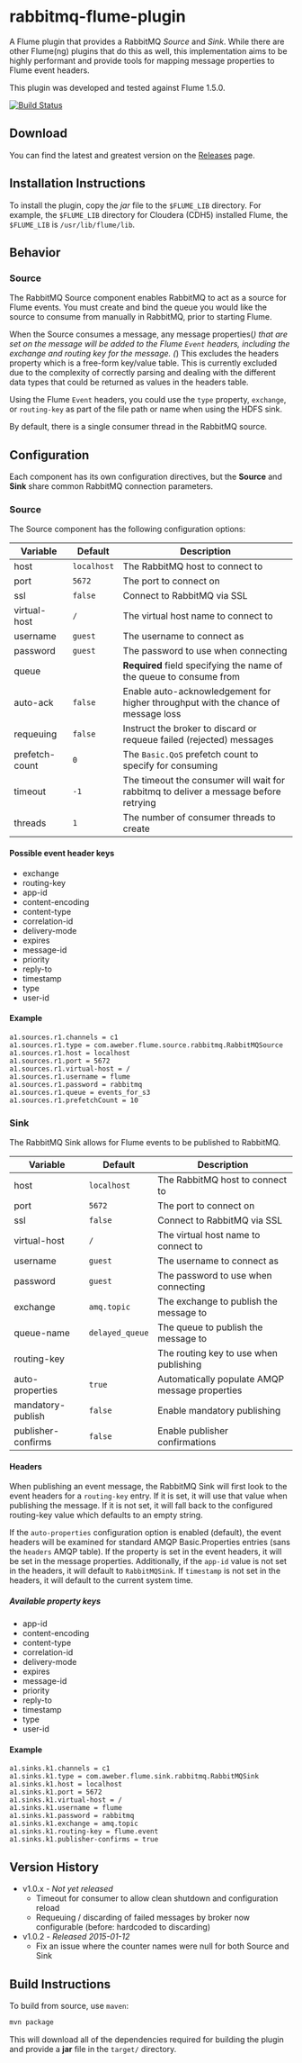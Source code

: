 rabbitmq-flume-plugin
=====================
A Flume plugin that provides a RabbitMQ *Source* and *Sink*. While
there are other Flume(ng) plugins that do this as well, this implementation aims
to be highly performant and provide tools for mapping message properties to Flume
event headers.

This plugin was developed and tested against Flume 1.5.0.

[![Build Status](https://travis-ci.org/aweber/rabbitmq-flume-plugin.svg?branch=master)](https://travis-ci.org/aweber/rabbitmq-flume-plugin)

Download
--------
You can find the latest and greatest version on the [Releases](https://github.com/aweber/rabbitmq-flume-plugin/releases) page.

Installation Instructions
-------------------------
To install the plugin, copy the *jar* file to the ``$FLUME_LIB`` directory. For
example, the ``$FLUME_LIB`` directory for Cloudera (CDH5) installed Flume, the
``$FLUME_LIB`` is ``/usr/lib/flume/lib``.

Behavior
--------

### Source
The RabbitMQ Source component enables RabbitMQ to act as a source for Flume events.
You must create and bind the queue you would like the source to consume from manually
in RabbitMQ, prior to starting Flume.

When the Source consumes a message, any message properties(*) that are set on the message
will be added to the Flume ``Event`` headers, including the exchange and routing key
for the message. (*) This excludes the headers property which is a free-form key/value table.
This is currently excluded due to the complexity of correctly parsing and dealing with the
different data types that could be returned as values in the headers table.

Using the Flume ``Event`` headers, you could use the ``type`` property, ``exchange``,
or ``routing-key`` as part of the file path or name when using the HDFS sink.

By default, there is a single consumer thread in the RabbitMQ source.

Configuration
-------------
Each component has its own configuration directives, but the **Source** and **Sink**
share common RabbitMQ connection parameters.

### Source

The Source component has the following configuration options:

| Variable       | Default       | Description                                                                          |
| -------------- | ------------- | ------------------------------------------------------------------------------------ |
| host           | ``localhost`` | The RabbitMQ host to connect to                                                      |
| port           | ``5672``      | The port to connect on                                                               |
| ssl            | ``false``     | Connect to RabbitMQ via SSL                                                          |
| virtual-host   | ``/``         | The virtual host name to connect to                                                  |
| username       | ``guest``     | The username to connect as                                                           |
| password       | ``guest``     | The password to use when connecting                                                  |
| queue          |               | **Required** field specifying the name of the queue to consume from                  |
| auto-ack       | ``false``     | Enable auto-acknowledgement for higher throughput with the chance of message loss    |
| requeuing      | ``false``     | Instruct the broker to discard or requeue failed (rejected) messages                 |
| prefetch-count | ``0``         | The ``Basic.QoS`` prefetch count to specify for consuming                            |
| timeout        | ``-1``        | The timeout the consumer will wait for rabbitmq to deliver a message before retrying |
| threads        | ``1``         | The number of consumer threads to create                                             |

#### Possible event header keys

- exchange
- routing-key
- app-id
- content-encoding
- content-type
- correlation-id
- delivery-mode
- expires
- message-id
- priority
- reply-to
- timestamp
- type
- user-id

#### Example

```
a1.sources.r1.channels = c1
a1.sources.r1.type = com.aweber.flume.source.rabbitmq.RabbitMQSource
a1.sources.r1.host = localhost
a1.sources.r1.port = 5672
a1.sources.r1.virtual-host = /
a1.sources.r1.username = flume
a1.sources.r1.password = rabbitmq
a1.sources.r1.queue = events_for_s3
a1.sources.r1.prefetchCount = 10
```

### Sink
The RabbitMQ Sink allows for Flume events to be published to RabbitMQ.

| Variable           | Default           | Description                                    |
| ------------------ | ----------------- | ---------------------------------------------- |
| host               | ``localhost``     | The RabbitMQ host to connect to                |
| port               | ``5672``          | The port to connect on                         |
| ssl                | ``false``         | Connect to RabbitMQ via SSL                    |
| virtual-host       | ``/``             | The virtual host name to connect to            |
| username           | ``guest``         | The username to connect as                     |
| password           | ``guest``         | The password to use when connecting            |
| exchange           | ``amq.topic``     | The exchange to publish the message to         |
| queue-name         | ``delayed_queue`` | The queue to publish the message to            |
| routing-key        |                   | The routing key to use when publishing         |
| auto-properties    | ``true``          | Automatically populate AMQP message properties |
| mandatory-publish  | ``false``         | Enable mandatory publishing                    |
| publisher-confirms | ``false``         | Enable publisher confirmations                 |

#### Headers
When publishing an event message, the RabbitMQ Sink will first look to the event
headers for a ``routing-key`` entry. If it is set, it will use that value when
publishing the message. If it is not set, it will fall back to the configured
routing-key value which defaults to an empty string.

If the ``auto-properties`` configuration option is enabled (default), the event
headers will be examined for standard AMQP Basic.Properties entries (sans the
``headers`` AMQP table). If the property is set in the event headers, it will be set
in the message properties. Additionally, if the ``app-id`` value is not set in the
headers, it will default to ``RabbitMQSink``. If ``timestamp`` is not set in the
headers, it will default to the current system time.

##### Available property keys

- app-id
- content-encoding
- content-type
- correlation-id
- delivery-mode
- expires
- message-id
- priority
- reply-to
- timestamp
- type
- user-id

#### Example

```
a1.sinks.k1.channels = c1
a1.sinks.k1.type = com.aweber.flume.sink.rabbitmq.RabbitMQSink
a1.sinks.k1.host = localhost
a1.sinks.k1.port = 5672
a1.sinks.k1.virtual-host = /
a1.sinks.k1.username = flume
a1.sinks.k1.password = rabbitmq
a1.sinks.k1.exchange = amq.topic
a1.sinks.k1.routing-key = flume.event
a1.sinks.k1.publisher-confirms = true
```

Version History
---------------
- v1.0.x - *Not yet released*
  - Timeout for consumer to allow clean shutdown and configuration reload
  - Requeuing / discarding of failed messages by broker now configurable (before: hardcoded to discarding)
- v1.0.2 - *Released 2015-01-12*
  - Fix an issue where the counter names were null for both Source and Sink

Build Instructions
------------------
To build from source, use ``maven``:

```bash
mvn package
```

This will download all of the dependencies required for building the plugin and
provide a **jar** file in the ``target/`` directory.
